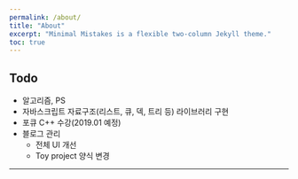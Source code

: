 ```yaml
---
permalink: /about/
title: "About"
excerpt: "Minimal Mistakes is a flexible two-column Jekyll theme."
toc: true
---
```


## Todo
- 알고리즘, PS
- 자바스크립트 자료구조(리스트, 큐, 덱, 트리 등) 라이브러리 구현
- 포큐 C++ 수강(2019.01 예정)
- 블로그 관리
  - 전체 UI 개선
  - Toy project 양식 변경

---
